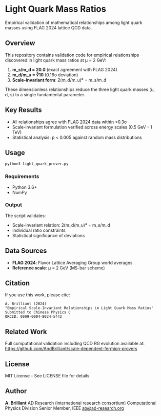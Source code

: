 # Light Quark Mass Ratios

Empirical validation of mathematical relationships among light quark masses using FLAG 2024 lattice QCD data.

## Overview

This repository contains validation code for empirical relationships discovered in light quark mass ratios at μ = 2 GeV:

1. **m_s/m_d = 20.0** (exact agreement with FLAG 2024)
2. **m_d/m_u = ∛10** (0.16σ deviation)
3. **Scale-invariant form**: 2(m_d/m_u)³ = m_s/m_d

These dimensionless relationships reduce the three light quark masses (u, d, s) to a single fundamental parameter.

## Key Results

- All relationships agree with FLAG 2024 data within <0.3σ
- Scale-invariant formulation verified across energy scales (0.5 GeV - 1 TeV)
- Statistical analysis: p < 0.005 against random mass distributions

## Usage

```bash
python3 light_quark_prover.py
```

### Requirements

- Python 3.6+
- NumPy

### Output

The script validates:
- Scale-invariant relation: 2(m_d/m_u)³ = m_s/m_d
- Individual ratio constraints
- Statistical significance of deviations

## Data Sources

- **FLAG 2024**: Flavor Lattice Averaging Group world averages
- **Reference scale**: μ = 2 GeV (MS-bar scheme)

## Citation

If you use this work, please cite:

```
A. Brilliant (2024)
"Empirical Scale-Invariant Relationships in Light Quark Mass Ratios"
Submitted to Chinese Physics C
ORCID: 0009-0004-8024-5442
```

## Related Work

Full computational validation including QCD RG evolution available at:
https://github.com/AndBrilliant/scale-dependent-fermion-provers

## License

MIT License - See LICENSE file for details

## Author

**A. Brilliant**
AD Research (international research consortium)
Computational Physics Division
Senior Member, IEEE
ab@ad-research.org
